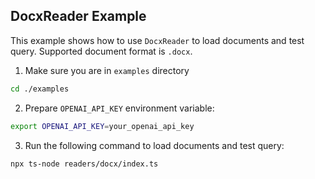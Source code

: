 ## DocxReader Example

This example shows how to use `DocxReader` to load documents and test query.
Supported document format is `.docx`.

1. Make sure you are in `examples` directory

```bash
cd ./examples
```

2. Prepare `OPENAI_API_KEY` environment variable:

```bash
export OPENAI_API_KEY=your_openai_api_key
```

3. Run the following command to load documents and test query:

```bash
npx ts-node readers/docx/index.ts
```

